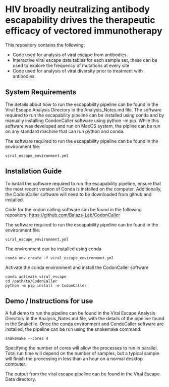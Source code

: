 # HIV broadly neutralizing antibody escapability drives the therapeutic efficacy of vectored immunotherapy

This repository contains the following:
* Code used for analysis of viral escape from antibodies 
* Interactive viral escape data tables for each sample set, these can be used to explore the frequency of mutations at every site
* Code used for analysis of viral diversity prior to treatment with antibodies 


## System Requirements
The details about how to run the escapability pipeline can be found in the Viral Escape Analysis Directory in the Analysis_Notes.md file. The software required to run the escapability pipeline can be installed using conda and by manually installing CondonCaller software using python -m pip. While this software was developed and run on MacOS system, the pipline can be run on any standard machine that can run python and conda. 

The software required to run the escapability pipeline can be found in the environment file:

    viral_escape_environment.yml


## Installation Guide

To isntall the software required to run the escapability pipeline, ensure that the most recent version of Conda is installed on the computer. Additionally, the CodonCaller software will need to be downloaded from github and installed.  

Code for the codon calling software can be found in the following repository: https://github.com/Balazs-Lab/CodonCaller

The software required to run the escapability pipeline can be found in the environment file:

    viral_escape_environment.yml
     
The environment can be installed using conda

    conda env create -f viral_escape_environment.yml
    
Activate the conda environment and install the CodonCaller software 

    conda activate viral_escape
    cd /path/to/CodonCaller
    python -m pip install -e CodonCaller
     
    
## Demo / Instructions for use

A full demo to run the pipeline can be found in the Viral Escape Analysis Directory in the Analysis_Notes.md file, with the details of the pipeline found in the Snakefile. Once the conda environment and CondoCaller software are installed, the pipeline can be run using the snakemake command:

    snakemake --cores 4 

Specifying the number of cores will allow the processes to run in parallel. Total run time will depend on the number of samples, but a typical sample will finish the processing in less than an hour on a normal desktop computer. 

The output from the viral escape pipeline can be found in the Viral Escape Data directory.




